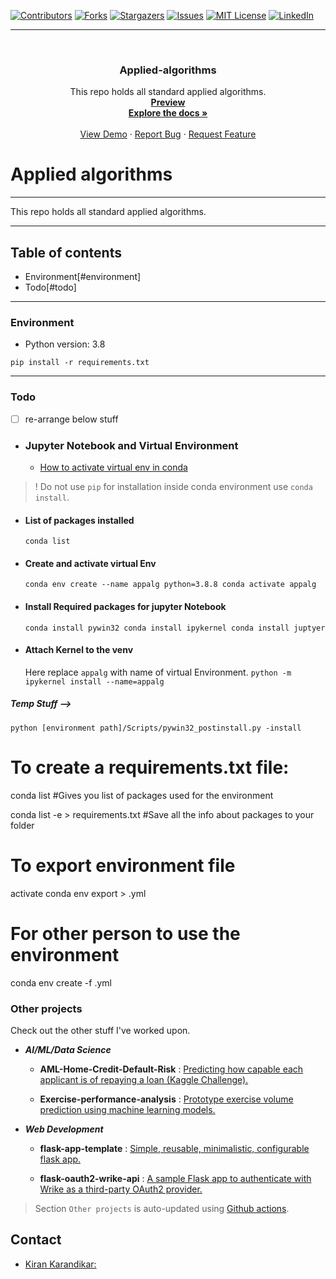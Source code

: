 <div id="top"></div>

[![Contributors][contributors-shield]][contributors-url]
[![Forks][forks-shield]][forks-url]
[![Stargazers][stars-shield]][stars-url]
[![Issues][issues-shield]][issues-url]
[![MIT License][license-shield]][license-url]
[![LinkedIn][linkedin-shield]][linkedin-url]

[contributors-shield]: https://img.shields.io/github/contributors/kiran-karandikar/Applied-algorithms?style=for-the-badge
[contributors-url]: https://github.com/Kiran-Karandikar/Applied-algorithms/graphs/contributors
[forks-shield]: https://img.shields.io/github/forks/Kiran-Karandikar/Applied-algorithms?style=for-the-badge
[forks-url]: https://github.com/Kiran-Karandikar/Applied-algorithms/network
[stars-shield]: https://img.shields.io/github/stars/Kiran-Karandikar/Applied-algorithms?style=for-the-badge
[stars-url]: https://github.com/Kiran-Karandikar/Applied-algorithms/stargazers
[issues-shield]: https://img.shields.io/github/issues/Kiran-Karandikar/Applied-algorithms?style=for-the-badge
[issues-url]: https://github.com/Kiran-Karandikar/Applied-algorithms/issues
[license-shield]: https://img.shields.io/github/license/Kiran-Karandikar/Applied-algorithms?style=for-the-badge
[license-url]: https://github.com/Kiran-Karandikar/Applied-algorithms/blob/master/LICENSE
[linkedin-shield]: https://img.shields.io/badge/-LinkedIn-black.svg?style=for-the-badge&logo=linkedin&colorB=555
[linkedin-url]: https://linkedin.com/in/kiran-karandikar

---

<!-- PROJECT LOGO -->
<br />
<div align="center">
<h3 align="center">Applied-algorithms</h3>
  <p align="center">
    This repo holds all standard applied algorithms.    
    <br />    
    <a href="https://kiran-karandikar.github.io/Applied-algorithms"><strong>Preview</strong></a>
    <br />
    <a href="https://github.com/kiran-karandikar/Applied-algorithms"><strong>Explore the docs »</strong></a>
    <br />
    <br />
    <a href="https://github.com/kiran-karandikar/Applied-algorithms">View Demo</a>
    ·
    <a href="https://github.com/kiran-karandikar/Applied-algorithms/issues">Report Bug</a>
    ·
    <a href="https://github.com/kiran-karandikar/Applied-algorithms/issues">Request Feature</a>
  </p>
</div>

<!-- BADGES.MD Finish -->
<!-- BADGES.MD Finish -->
# Applied algorithms

---
This repo holds all standard applied algorithms.

---

## Table of contents

- Environment[#environment]
- Todo[#todo]

---

### Environment

- Python version: 3.8

```shell
pip install -r requirements.txt
```

---

### Todo

- [ ] re-arrange below stuff

- ### Jupyter Notebook and Virtual Environment
	
	- [How to activate virtual env in conda](https://towardsdatascience.com/manage-your-python-virtual-environment-with-conda-a0d2934d5195)

> ! Do not use `pip` for installation inside conda environment use `conda install`.

- #### List of packages installed
  ``
  conda list
  ``
- #### Create and activate virtual Env
  ``
  conda env create --name appalg python=3.8.8 conda activate appalg
  ``

- #### Install Required packages for jupyter Notebook
  ``
  conda install pywin32 conda install ipykernel conda install juptyer
  ``
- #### Attach Kernel to the venv
  Here replace `appalg` with name of virtual Environment.
  ``
  python -m ipykernel install --name=appalg
  ``

##### Temp Stuff -->

`python [environment path]/Scripts/pywin32_postinstall.py -install`

# To create a requirements.txt file:

conda list #Gives you list of packages used for the environment

conda list -e > requirements.txt #Save all the info about packages to your
folder

# To export environment file

activate <environment-name>
conda env export > <environment-name>.yml

# For other person to use the environment

conda env create -f <environment-name>.yml







### Other projects

Check out the other stuff I've worked upon.

- **_AI/ML/Data Science_**

  - **AML-Home-Credit-Default-Risk** : [Predicting how capable each applicant is of repaying a loan \(Kaggle Challenge\).](https://github.com/Kiran-Karandikar/AML-Home-Credit-Default-Risk)

  - **Exercise-performance-analysis** : [Prototype exercise volume prediction using machine learning models.](https://github.com/Kiran-Karandikar/Exercise-performance-analysis)

- **_Web Development_**

  - **flask-app-template** : [Simple, reusable, minimalistic, configurable flask app.](https://github.com/Kiran-Karandikar/flask-app-template)

  - **flask-oauth2-wrike-api** : [A sample Flask app to authenticate with Wrike as a third-party OAuth2 provider.](https://github.com/Kiran-Karandikar/flask-oauth2-wrike-api)

> Section `Other projects` is auto-updated using [Github actions](https://github.com/features/actions).

<!-- CONTACT -->

## Contact

- [Kiran Karandikar:](mailto:connect.funnel.github@kirankarandikar.com)

